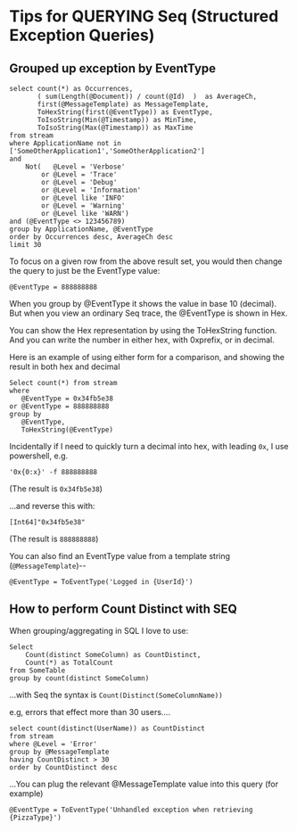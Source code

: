 # Tips for QUERYING Seq (Structured Exception Queries)


## Grouped up exception by EventType


	select count(*) as Occurrences,
		   ( sum(Length(@Document)) / count(@Id)  )  as AverageCh,
		   first(@MessageTemplate) as MessageTemplate, 
		   ToHexString(first(@EventType)) as EventType,
		   ToIsoString(Min(@Timestamp)) as MinTime,
		   ToIsoString(Max(@Timestamp)) as MaxTime
	from stream
	where ApplicationName not in  ['SomeOtherApplication1','SomeOtherApplication2']
	and 
		Not(   @Level = 'Verbose'
			or @Level = 'Trace'
			or @Level = 'Debug'
			or @Level = 'Information'
			or @Level like 'INFO'
			or @Level = 'Warning'
			or @Level like 'WARN')
	and (@EventType <> 123456789)
	group by ApplicationName, @EventType
	order by Occurrences desc, AverageCh desc
	limit 30


To focus on a given row from the above result set, you would then change the query to just be the EventType value:

	@EventType = 888888888



When you group by @EventType it shows the value in base 10 (decimal). But when you view an ordinary Seq trace, the @EventType is shown in Hex.

You can show the Hex representation by using the ToHexString function. And you can write the number in either hex, with 0xprefix, or in decimal.

Here is an example of using either form for a comparison, and showing the result in both hex and decimal


	Select count(*) from stream 
	where 
	   @EventType = 0x34fb5e38 
	or @EventType = 888888888
	group by 
	   @EventType,
	   ToHexString(@EventType)
   
Incidentally if I need to quickly turn a decimal into hex, with leading `0x`, I use powershell, e.g.    

	'0x{0:x}' -f 888888888


(The result is `0x34fb5e38`)

...and reverse this with:

	[Int64]"0x34fb5e38"

(The result is `888888888`)


You can also find an EventType value from a template string (`@MessageTemplate`)-- 

    @EventType = ToEventType('Logged in {UserId}')



## How to perform Count Distinct with SEQ

When grouping/aggregating in SQL I love to use:

	Select
		Count(distinct SomeColumn) as CountDistinct,
		Count(*) as TotalCount
	from SomeTable
	group by count(distinct SomeColumn)

...with Seq the syntax is `Count(Distinct(SomeColumnName))`

e.g, errors that effect more than 30 users....


    select count(distinct(UserName)) as CountDistinct
	from stream
	where @Level = 'Error' 
	group by @MessageTemplate
	having CountDistinct > 30
	order by CountDistinct desc


...You can plug the relevant @MessageTemplate value into this query (for example)

	@EventType = ToEventType('Unhandled exception when retrieving {PizzaType}')

